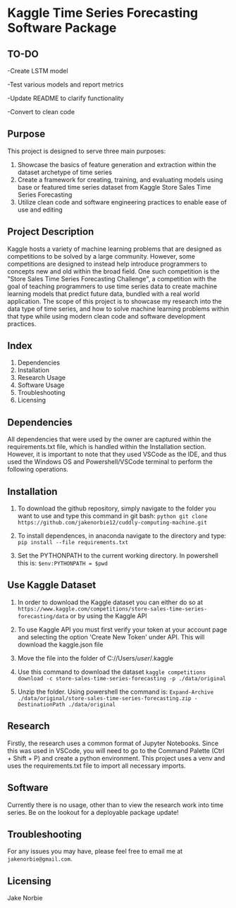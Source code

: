 # Kaggle Time Series Forecasting Software Package

## TO-DO

-Create LSTM model

-Test various models and report metrics

-Update README to clarify functionality

-Convert to clean code

## Purpose

This project is designed to serve three main purposes:

1. Showcase the basics of feature generation and extraction within the dataset archetype of time series
2. Create a framework for creating, training, and evaluating models using base or featured time series dataset from Kaggle Store Sales Time Series Forecasting
3. Utilize clean code and software engineering practices to enable ease of use and editing

## Project Description

Kaggle hosts a variety of machine learning problems that are designed as competitions to be solved by a large community. However, some competitions are designed to instead help introduce programmers to concepts new and old within the broad field. One such competition is the "Store Sales Time Series Forecasting Challenge", a competition with the goal of teaching programmers to use time series data to create machine learning models that predict future data, bundled with a real world application. The scope of this project is to showcase my research into the data type of time series, and how to solve machine learning problems within that type while using modern clean code and software development practices.

## Index

1. Dependencies
2. Installation
3. Research Usage
4. Software Usage
5. Troubleshooting
6. Licensing

## Dependencies

All dependencies that were used by the owner are captured within the requirements.txt file, which is handled within the Installation section. However, it is important to note that they used VSCode as the IDE, and thus used the Windows OS and Powershell/VSCode terminal to perform the following operations.

## Installation

1) To download the github repository, simply navigate to the folder you want to use and type this command in git bash:
```python git clone https://github.com/jakenorbie12/cuddly-computing-machine.git```

2) To install dependences, in anaconda navigate to the directory and type:
```pip install --file requirements.txt```

3) Set the PYTHONPATH to the current working directory. In powershell this is:
```$env:PYTHONPATH = $pwd```

## Use Kaggle Dataset

1) In order to download the Kaggle dataset you can either do so at `https://www.kaggle.com/competitions/store-sales-time-series-forecasting/data` or by using the Kaggle API

2) To use Kaggle API you must first verify your token at your account page and selecting the option 'Create New Token' under API. This will download the kaggle.json file

3) Move the file into the folder of C://Users/*user*/.kaggle

4) Use this command to download the dataset
```kaggle competitions download -c store-sales-time-series-forecasting -p ./data/original```

5) Unzip the folder. Using powershell the command is:
```Expand-Archive ./data/original/store-sales-time-series-forecasting.zip -DestinationPath ./data/original```

## Research

Firstly, the research uses a common format of Jupyter Notebooks. Since this was used in VSCode, you will need to go to the Command Palette (Ctrl + Shift + P) and create a python environment. This project uses a venv and uses the requirements.txt file to import all necessary imports.

## Software

Currently there is no usage, other than to view the research work into time series. Be on the lookout for a deployable package update!

## Troubleshooting

For any issues you may have, please feel free to email me at `jakenorbie@gmail.com`.

## Licensing

Jake Norbie
